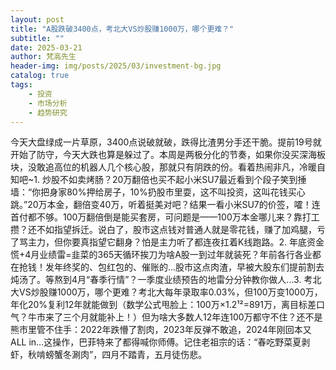 ```yaml
---
layout: post
title: "A股跌破3400点，考北大VS炒股赚1000万，哪个更难？"
subtitle: ""
date: 2025-03-21
author: 梵高先生
header-img: img/posts/2025/03/investment-bg.jpg
catalog: true
tags:
    - 投资
    - 市场分析
    - 趋势研究
---
```


今天大盘绿成一片草原，3400点说破就破，跌得比渣男分手还干脆。提前19号就开始了防守，今天大跌也算是躲过了。本周是两极分化的节奏，如果你没买深海板块，没敢追高位的机器人几个核心股，那就只有阴跌的份。看着热闹非凡，冷暖自知吧~1. 炒股不如卖烤肠？20万翻倍也买不起小米SU7最近看到个段子笑到捶墙：“你把身家80%押给房子，10%扔股市里耍，这不叫投资，这叫花钱买心跳。”20万本金，翻倍变40万，听着挺美对吧？结果一看小米SU7的价签，嚯！连首付都不够。100万翻倍倒是能买套房，可问题是——100万本金哪儿来？靠打工攒？还不如指望拆迁。说白了，股市这点钱对普通人就是零花钱，赚了加鸡腿，亏了骂主力，但你要真指望它翻身？怕是主力听了都连夜扛着K线跑路。2. 年底资金慌+4月业绩雷=韭菜的365天循环挨刀为啥A股一到过年就装死？年前各行各业都在抢钱！发年终奖的、包红包的、催账的…股市这点肉渣，早被大股东们提前割去炖汤了。等熬到4月“春季行情”？一季度业绩预告的地雷分分钟教你做人...3. 考北大VS炒股赚1000万，哪个更难？考北大每年录取率0.03%，但100万变1000万，年化20%复利12年就能做到（数学公式甩脸上：100万×1.2¹²=891万，离目标差口气？牛市来了三个月就能补上！）但为啥大多数人12年连100万都守不住？还不是熊市里管不住手：2022年跌懵了割肉，2023年反弹不敢追，2024年刚回本又ALL in…这操作，巴菲特来了都得喊你师傅。记住老祖宗的话：“春吃野菜夏剥虾，秋啃螃蟹冬涮肉”，四月不踏青，五月徒伤悲。